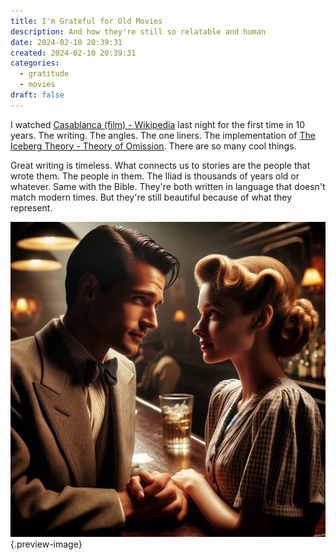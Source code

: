 ```yaml
---
title: I'm Grateful for Old Movies
description: And how they're still so relatable and human
date: 2024-02-10 20:39:31
created: 2024-02-10 20:39:31
categories:
  - gratitude
  - movies
draft: false
---
```

I watched [Casablanca (film) - Wikipedia](https://en.wikipedia.org/wiki/Casablanca_(film)) last night for the first time in 10 years. The writing. The angles. The one liners. The implementation of [The Iceberg Theory - Theory of Omission](../posts/the-iceberg-theory-theory-of-omission.md). There are so many cool things.

Great writing is timeless. What connects us to stories are the people that wrote them. The people in them. The Iliad is thousands of years old or whatever. Same with the Bible. They're both written in language that doesn't match modern times. But they're still beautiful because of what they represent. 

!["Here's looking at you, kid"](../img/dalle-heres-looking-at-you-kid.jpeg){.preview-image}